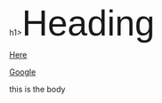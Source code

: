 
<html>

<head>
 
h1><span style='font-size:48.0pt;line-height:107%;font-family:"Arial",sans-serif'>Heading</span></h1>
 
 </head>
 

 
 <Body>
 
 <a href=https://github.com/ESaparito/esaparito/edit/master/README.md>Here</a>

 <a href=https://www.google.com>Google</a>
 
 this is the body
 
 </body>
 
 </html>
